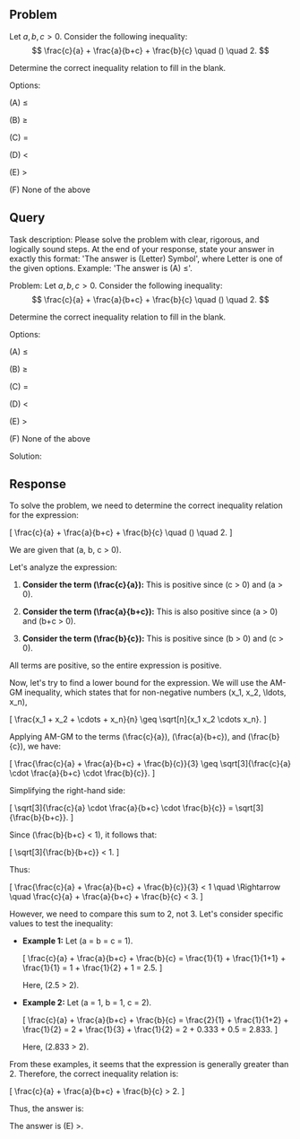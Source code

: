 ## Problem

Let $a, b, c > 0$. Consider the following inequality:
$$
\frac{c}{a} + \frac{a}{b+c} + \frac{b}{c} \quad () \quad 2.
$$

Determine the correct inequality relation to fill in the blank.

Options:

(A) $\leq$ 

(B) $\geq$

(C) $=$ 

(D) $<$

(E) $>$

(F) None of the above

## Query

Task description: Please solve the problem with clear, rigorous, and logically sound steps. At the end of your response, state your answer in exactly this format: 'The answer is (Letter) Symbol', where Letter is one of the given options. Example: 'The answer is (A) $\leq$'.

Problem: Let $a, b, c > 0$. Consider the following inequality:
$$
\frac{c}{a} + \frac{a}{b+c} + \frac{b}{c} \quad () \quad 2.
$$

Determine the correct inequality relation to fill in the blank.

Options:

(A) $\leq$ 

(B) $\geq$

(C) $=$ 

(D) $<$

(E) $>$

(F) None of the above

Solution:

## Response

To solve the problem, we need to determine the correct inequality relation for the expression:

\[
\frac{c}{a} + \frac{a}{b+c} + \frac{b}{c} \quad () \quad 2.
\]

We are given that \(a, b, c > 0\).

Let's analyze the expression:

1. **Consider the term \(\frac{c}{a}\):** This is positive since \(c > 0\) and \(a > 0\).

2. **Consider the term \(\frac{a}{b+c}\):** This is also positive since \(a > 0\) and \(b+c > 0\).

3. **Consider the term \(\frac{b}{c}\):** This is positive since \(b > 0\) and \(c > 0\).

All terms are positive, so the entire expression is positive.

Now, let's try to find a lower bound for the expression. We will use the AM-GM inequality, which states that for non-negative numbers \(x_1, x_2, \ldots, x_n\),

\[
\frac{x_1 + x_2 + \cdots + x_n}{n} \geq \sqrt[n]{x_1 x_2 \cdots x_n}.
\]

Applying AM-GM to the terms \(\frac{c}{a}\), \(\frac{a}{b+c}\), and \(\frac{b}{c}\), we have:

\[
\frac{\frac{c}{a} + \frac{a}{b+c} + \frac{b}{c}}{3} \geq \sqrt[3]{\frac{c}{a} \cdot \frac{a}{b+c} \cdot \frac{b}{c}}.
\]

Simplifying the right-hand side:

\[
\sqrt[3]{\frac{c}{a} \cdot \frac{a}{b+c} \cdot \frac{b}{c}} = \sqrt[3]{\frac{b}{b+c}}.
\]

Since \(\frac{b}{b+c} < 1\), it follows that:

\[
\sqrt[3]{\frac{b}{b+c}} < 1.
\]

Thus:

\[
\frac{\frac{c}{a} + \frac{a}{b+c} + \frac{b}{c}}{3} < 1 \quad \Rightarrow \quad \frac{c}{a} + \frac{a}{b+c} + \frac{b}{c} < 3.
\]

However, we need to compare this sum to 2, not 3. Let's consider specific values to test the inequality:

- **Example 1:** Let \(a = b = c = 1\).

  \[
  \frac{c}{a} + \frac{a}{b+c} + \frac{b}{c} = \frac{1}{1} + \frac{1}{1+1} + \frac{1}{1} = 1 + \frac{1}{2} + 1 = 2.5.
  \]

  Here, \(2.5 > 2\).

- **Example 2:** Let \(a = 1, b = 1, c = 2\).

  \[
  \frac{c}{a} + \frac{a}{b+c} + \frac{b}{c} = \frac{2}{1} + \frac{1}{1+2} + \frac{1}{2} = 2 + \frac{1}{3} + \frac{1}{2} = 2 + 0.333 + 0.5 = 2.833.
  \]

  Here, \(2.833 > 2\).

From these examples, it seems that the expression is generally greater than 2. Therefore, the correct inequality relation is:

\[
\frac{c}{a} + \frac{a}{b+c} + \frac{b}{c} > 2.
\]

Thus, the answer is:

The answer is (E) $>$.